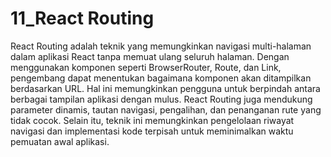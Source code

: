 # 11_React Routing

React Routing adalah teknik yang memungkinkan navigasi multi-halaman dalam aplikasi React tanpa memuat ulang seluruh halaman. Dengan menggunakan komponen seperti BrowserRouter, Route, dan Link, pengembang dapat menentukan bagaimana komponen akan ditampilkan berdasarkan URL. Hal ini memungkinkan pengguna untuk berpindah antara berbagai tampilan aplikasi dengan mulus. React Routing juga mendukung parameter dinamis, tautan navigasi, pengalihan, dan penanganan rute yang tidak cocok. Selain itu, teknik ini memungkinkan pengelolaan riwayat navigasi dan implementasi kode terpisah untuk meminimalkan waktu pemuatan awal aplikasi.
